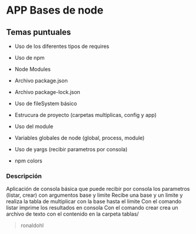 # APP Bases de node

## Temas puntuales

- Uso de los diferentes tipos de requires

- Uso de npm

- Node Modules

- Archivo package.json

- Archivo package-lock.json

- Uso de fileSystem básico

- Estrucura de proyecto (carpetas multiplicas, config y app)

- Uso del module

- Variables globales de node (global, process, module)

- Uso de yargs (recibir parametros por consola)

- npm colors

### Descripción

Aplicación de consola básica que puede recibir por consola los parametros (listar, crear) con argumentos base y limite
Recibe una base y un limite y realiza la tabla de multiplicar con la base hasta el limite
Con el comando listar imprime los resultados en consola
Con el comando crear crea un archivo de texto con el contenido en la carpeta tablas/

> ronaldohl
